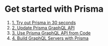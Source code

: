 # Get started with Prisma

1. [1. Try out Prisma in 30 seconds](./1-Setup-Prisma/01-Try-out-Prisma-in-30-Seconds.md)
1. [2. Update Prisma GraphQL API](2-Update-Prisma-GraphQL-API/README.md)
1. [3. Use Prisma GraphQL API from Code](3-Use-Prisma-GraphQL-API-from-Code/README.md)
1. [4. Build GraphQL Servers with Prisma](4-Build-GraphQL-Servers-with-Prisma/README.md)